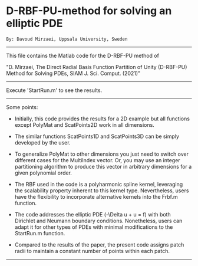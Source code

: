 # D-RBF-PU-method for solving an elliptic PDE

    By: Davoud Mirzaei, Uppsala University, Sweden 

------------

This file contains the Matlab code for the D-RBF-PU method of
 
"D. Mirzaei, The Direct Radial Basis Function Partition of Unity (D-RBF-PU) Method for Solving PDEs, SIAM J. Sci. Comput. (2021)"

------------

Execute 'StartRun.m' to see the results.

------------
Some points: 

- Initially, this code provides the results for a 2D example but all functions except PolyMat and ScatPoints2D work in all dimensions. 

- The similar functions ScatPoints1D and ScatPoints3D can be simply developed by the user.

- To generalize PolyMat to other dimensions you just need to switch over different cases for the MultiIndex vector. Or, you may use an integer partitioning algorithm to produce this vector in arbitrary dimensions for a given polynomial order. 

- The RBF used in the code is a polyharmonic spline kernel, leveraging the scalability property inherent to this kernel type. Nevertheless, users have the flexibility to incorporate alternative kernels into the Frbf.m function.

- The code addresses the elliptic PDE \(-\Delta u + u = f\) with both Dirichlet and Neumann boundary conditions. Nonetheless, users can adapt it for other types of PDEs with minimal modifications to the StartRun.m function.  

- Compared to the results of the paper, the present code assigns patch radii to maintain a constant number of points within each patch.

------------
